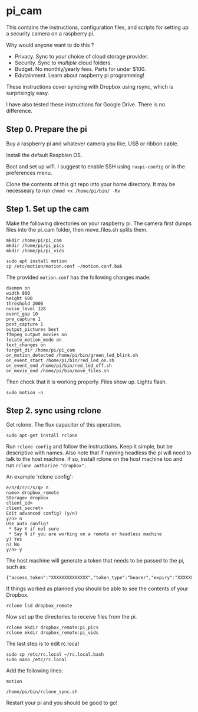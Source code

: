 # pi_cam

This contains the instructions, configuration files, and scripts for setting up a security camera on a raspberry pi.

Why would anyone want to do this ?
- Privacy. Sync to *your* choice of cloud storage provider.
- Security. Sync to *multiple* cloud folders.
- Budget. No monthly/yearly fees. Parts for under $100.
- Edutainment. Learn about raspberry pi programming!
    
    
These instructions cover syncing with Dropbox using rsync, which is surprisingly easy.

I have also tested these instructions for Google Drive. There is no difference.


## Step 0. Prepare the pi

Buy a raspberry pi and whatever camera you like, USB or ribbon cable.

Install the default Raspbian OS.

Boot and set up wifi. I suggest to enable SSH using `raspi-config` or in the preferences menu.

Clone the contents of this git repo into your home directory. It may be necesseary to run `chmod +x /home/pi/bin/ -Rv`


## Step 1. Set up the cam


Make the following directories on your raspberry pi.
The camera first dumps files into the pi_cam folder, then move_files.sh splits them.

    mkdir /home/pi/pi_cam
    mkdir /home/pi/pi_pics
    mkdir /home/pi/pi_vids

    sudo apt install motion
    cp /etc/motion/motion.conf ~/motion.conf.bak

The provided `motion.conf` has the following changes made:

    daemon on
    width 800
    height 600
    threshold 2000
    noise_level 128
    event_gap 10
    pre_capture 1
    post_capture 1
    output_pictures best
    ffmpeg_output_movies on
    locate_motion_mode on
    text_changes on 
    target_dir /home/pi/pi_cam
    on_motion_detected /home/pi/bin/green_led_blink.sh
    on_event_start /home/pi/bin/red_led_on.sh
    on_event_end /home/pi/bin/red_led_off.sh
    on_movie_end /home/pi/bin/move_files.sh

Then check that it is working properly. Files show up. Lights flash.

    sudo motion -n



## Step 2. sync using rclone

Get rclone. The flux capacitor of this operation.

    sudo apt-get install rclone

Run `rclone config` and follow the instructions.
Keep it simple, but be descriptive with names.
Also note that if running headless the pi will need to talk to the host machine.
If so, install rclone on the host machine too and run `rclone authorize "dropbox".`

An example 'rclone config':

    e/n/d/r/c/s/q> n
    name> dropbox_remote
    Storage> dropbox
    client_id> 
    client_secret> 
    Edit advanced config? (y/n)
    y/n> n
    Use auto config?
     * Say Y if not sure
     * Say N if you are working on a remote or headless machine
    y) Yes
    n) No
    y/n> y


The host machine will generate a token that needs to be passed to the pi, such as:

    {"access_token":"XXXXXXXXXXXXXX","token_type":"bearer","expiry":"XXXXXXXX"}


If things worked as planned you should be able to see the contents of your Dropbox.

    rclone lsd dropbox_remote

Now set up the directories to receive files from the pi.

    rclone mkdir dropbox_remote:pi_pics
    rclone mkdir dropbox_remote:pi_vids


The last step is to edit rc.local

    sudo cp /etc/rc.local ~/rc.local.bash
    sudo nano /etc/rc.local

Add the following lines:

    motion

    /home/pi/bin/rclone_sync.sh


Restart your pi and you should be good to go!

